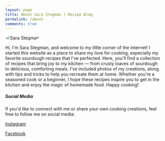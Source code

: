 ```yaml
---
layout: page
title: About Sara Stegman | Recipe Blog
permalink: /about
comments: true
---
```


<div class="row justify-content-between">
  <!-- Left column for image -->
  <div class="col-md-6">
    <p class="mb-5"><img class="shadow-lg" src="{{site.baseurl}}/assets/images/Sara Stegman.png" alt="Sara Stegman" style="border-radius: 50%;" /></p>
  </div>

  <!-- Right column for text -->
  <div class="col-md-6">
    <p> Hi, I'm Sara Stegman, and welcome to my little corner of the internet! I started this website as a place to share my love for cooking, especially my favorite sourdough recipes that I've perfected. Here, you'll find a collection of recipes that bring joy to my kitchen — from crusty loaves of sourdough to delicious, comforting meals. I’ve included photos of my creations, along with tips and tricks to help you recreate them at home. Whether you're a seasoned cook or a beginner, I hope these recipes inspire you to get in the kitchen and enjoy the magic of homemade food. Happy cooking! </p>

  <div class="sticky-top sticky-top-80">
      <h5>Social Media</h5>
      <p>If you'd like to connect with me or share your own cooking creations, feel free to follow me on social media:</p>
      <p>
        <a href="https://www.instagram.com/sarasmallthings/" target="_blank" class="btn btn-outline-dark">
          <i class="fab fa-instagram"></i> Instagram
        </a>
      </p>
      <p>
        <a href="https://www.facebook.com/yourfacebook" target="_blank" class="btn btn-outline-primary">
          <i class="fab fa-facebook"></i> Facebook
        </a>
      </p>
    </div>
  </div>
</div>

